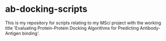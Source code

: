 # ab-docking-scripts

This is my repository for scripts relating to my MSci project with the working title 'Evaluating Protein-Protein Docking Algorithms for Predicting Antibody-Antigen binding'.
